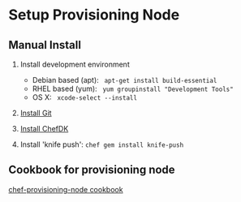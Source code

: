 # Setup Provisioning Node

## Manual Install
1. Install development environment
    * Debian based (apt): ``` apt-get install build-essential```
    * RHEL based (yum): ``` yum groupinstall "Development Tools"```
    * OS X: ``` xcode-select --install```

2. [Install Git](http://git-scm.com/book/en/v2/Getting-Started-Installing-Git)
3. [Install ChefDK](https://downloads.chef.io/chef-dk/)
4. Install 'knife push': ```chef gem install knife-push```

## Cookbook for provisioning node

[chef-provisioning-node cookbook](https://github.com/stephenlauck/chef-provisioning-node)
